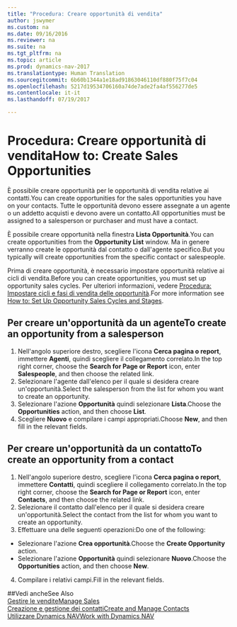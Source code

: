 ```yaml
---
title: "Procedura: Creare opportunità di vendita"
author: jswymer
ms.custom: na
ms.date: 09/16/2016
ms.reviewer: na
ms.suite: na
ms.tgt_pltfrm: na
ms.topic: article
ms.prod: dynamics-nav-2017
ms.translationtype: Human Translation
ms.sourcegitcommit: 6b60b1344a1e18ad91863046110df880f75f7c04
ms.openlocfilehash: 5217d19534706160a74de7ade2fa4af556277de5
ms.contentlocale: it-it
ms.lasthandoff: 07/19/2017

---
```

# <a name="how-to-create-sales-opportunities"></a><span data-ttu-id="daaed-102">Procedura: Creare opportunità di vendita</span><span class="sxs-lookup"><span data-stu-id="daaed-102">How to: Create Sales Opportunities</span></span>
<span data-ttu-id="daaed-103">È possibile creare opportunità per le opportunità di vendita relative ai contatti.</span><span class="sxs-lookup"><span data-stu-id="daaed-103">You can create opportunities for the sales opportunities you have on your contacts.</span></span> <span data-ttu-id="daaed-104">Tutte le opportunità devono essere assegnate a un agente o un addetto acquisti e devono avere un contatto.</span><span class="sxs-lookup"><span data-stu-id="daaed-104">All opportunities must be assigned to a salesperson or purchaser and must have a contact.</span></span>

<span data-ttu-id="daaed-105">È possibile creare opportunità nella finestra **Lista Opportunità**.</span><span class="sxs-lookup"><span data-stu-id="daaed-105">You can create opportunities from the **Opportunity List** window.</span></span> <span data-ttu-id="daaed-106">Ma in genere verranno create le opportunità dal contatto o dall'agente specifico.</span><span class="sxs-lookup"><span data-stu-id="daaed-106">But you typically will create opportunities from the specific contact or salespeople.</span></span>

<span data-ttu-id="daaed-107">Prima di creare opportunità, è necessario impostare opportunità relative ai cicli di vendita.</span><span class="sxs-lookup"><span data-stu-id="daaed-107">Before you can create opportunities, you must set up opportunity sales cycles.</span></span> <span data-ttu-id="daaed-108">Per ulteriori informazioni, vedere [Procedura: Impostare cicli e fasi di vendita delle opportunità](marketing-how-setup-opportunity-sales-cycles-stages.md).</span><span class="sxs-lookup"><span data-stu-id="daaed-108">For more information see [How to: Set Up Opportunity Sales Cycles and Stages](marketing-how-setup-opportunity-sales-cycles-stages.md).</span></span>

## <a name="to-create-an-opportunity-from-a-salesperson"></a><span data-ttu-id="daaed-109">Per creare un'opportunità da un agente</span><span class="sxs-lookup"><span data-stu-id="daaed-109">To create an opportunity from a salesperson</span></span>
1. <span data-ttu-id="daaed-110">Nell'angolo superiore destro, scegliere l'icona **Cerca pagina o report**, immettere **Agenti**, quindi scegliere il collegamento correlato.</span><span class="sxs-lookup"><span data-stu-id="daaed-110">In the top right corner, choose the **Search for Page or Report** icon, enter **Salespeople**, and then choose the related link.</span></span>
2. <span data-ttu-id="daaed-111">Selezionare l'agente dall'elenco per il quale si desidera creare un'opportunità.</span><span class="sxs-lookup"><span data-stu-id="daaed-111">Select the salesperson from the list for whom you want to create an opportunity.</span></span>
3. <span data-ttu-id="daaed-112">Selezionare l'azione **Opportunità** quindi selezionare **Lista**.</span><span class="sxs-lookup"><span data-stu-id="daaed-112">Choose the **Opportunities** action, and then choose **List**.</span></span>
4. <span data-ttu-id="daaed-113">Scegliere **Nuovo** e compilare i campi appropriati.</span><span class="sxs-lookup"><span data-stu-id="daaed-113">Choose **New**, and then fill in the relevant fields.</span></span>  

<!-- taken out for OPS -->
<!-- [AZURE.INCLUDE [tooltip-note](../includes/tooltip-note.md)] -->

## <a name="to-create-an-opportunity-from-a-contact"></a><span data-ttu-id="daaed-114">Per creare un'opportunità da un contatto</span><span class="sxs-lookup"><span data-stu-id="daaed-114">To create an opportunity from a contact</span></span>
1. <span data-ttu-id="daaed-115">Nell'angolo superiore destro, scegliere l'icona **Cerca pagina o report**, immettere **Contatti**, quindi scegliere il collegamento correlato.</span><span class="sxs-lookup"><span data-stu-id="daaed-115">In the top right corner, choose the **Search for Page or Report** icon, enter **Contacts**, and then choose the related link.</span></span>
2. <span data-ttu-id="daaed-116">Selezionare il contatto dall'elenco per il quale si desidera creare un'opportunità.</span><span class="sxs-lookup"><span data-stu-id="daaed-116">Select the contact from the list for whom you want to create an opportunity.</span></span>
3. <span data-ttu-id="daaed-117">Effettuare una delle seguenti operazioni:</span><span class="sxs-lookup"><span data-stu-id="daaed-117">Do one of the following:</span></span>
  * <span data-ttu-id="daaed-118">Selezionare l'azione **Crea opportunità**.</span><span class="sxs-lookup"><span data-stu-id="daaed-118">Choose the **Create Opportunity** action.</span></span>
  * <span data-ttu-id="daaed-119">Selezionare l'azione **Opportunità** quindi selezionare **Nuovo**.</span><span class="sxs-lookup"><span data-stu-id="daaed-119">Choose the  **Opportunities** action, and then choose **New**.</span></span>
4. <span data-ttu-id="daaed-120">Compilare i relativi campi.</span><span class="sxs-lookup"><span data-stu-id="daaed-120">Fill in the relevant fields.</span></span>

##<a name="see-also"></a><span data-ttu-id="daaed-121">Vedi anche</span><span class="sxs-lookup"><span data-stu-id="daaed-121">See Also</span></span>  
[<span data-ttu-id="daaed-122">Gestire le vendite</span><span class="sxs-lookup"><span data-stu-id="daaed-122">Manage Sales</span></span>](sales-manage-sales.md)  
[<span data-ttu-id="daaed-123">Creazione e gestione dei contatti</span><span class="sxs-lookup"><span data-stu-id="daaed-123">Create and Manage Contacts</span></span>](marketing-contacts.md)  
[<span data-ttu-id="daaed-124">Utilizzare Dynamics NAV</span><span class="sxs-lookup"><span data-stu-id="daaed-124">Work with Dynamics NAV</span></span>](ui-work-product.md)

